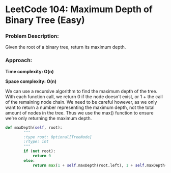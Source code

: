 # LeetCode 104: Maximum Depth of Binary Tree (Easy)
### Problem Description:

Given the root of a binary tree, return its maximum depth.

### Approach:

**Time complexity: O(n)**

**Space complexity: O(n)**

We can use a recursive algorithm to find the maximum depth of the tree. With each function call, we return 0 if the node doesn't exist, 
or 1 + the call of the remaining node chain. We need to be careful however, as we only want to return a number representing the maximum depth, not 
the total amount of nodes in the tree. Thus we use the max() function to ensure we're only returning the maximum depth.


``` python
def maxDepth(self, root):
        """
        :type root: Optional[TreeNode]
        :rtype: int
        """
        if (not root):
            return 0
        else:
            return max(1 + self.maxDepth(root.left), 1 + self.maxDepth(root.right))

```
